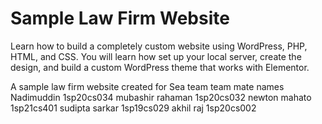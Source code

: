 # Sample Law Firm Website

Learn how to build a completely custom website using WordPress, PHP, HTML, and CSS. You will learn how set up your local server, create the design, and build a custom WordPress theme that works with Elementor. 

A sample law firm website created for Sea team
team mate names 
Nadimuddin  1sp20cs034
mubashir rahaman   1sp20cs032
newton mahato   1sp21cs401
sudipta sarkar 1sp19cs029
akhil raj  1sp20cs002


